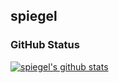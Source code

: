 ## spiegel

### GitHub Status

[![spiegel's github stats](https://github-readme-stats.vercel.app/api?username=spiegel-im-spiegel)](https://github.com/anuraghazra/github-readme-stats)

<!--
**spiegel-im-spiegel/spiegel-im-spiegel** is a ✨ _special_ ✨ repository because its `README.md` (this file) appears on your GitHub profile.

Here are some ideas to get you started:

- 🔭 I’m currently working on ...
- 🌱 I’m currently learning ...
- 👯 I’m looking to collaborate on ...
- 🤔 I’m looking for help with ...
- 💬 Ask me about ...
- 📫 How to reach me: ...
- 😄 Pronouns: ...
- ⚡ Fun fact: ...
-->
